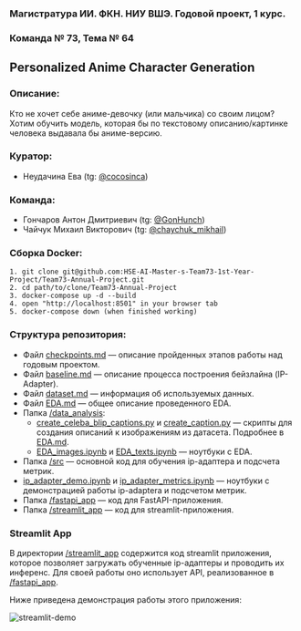 ### Магистратура ИИ. ФКН. НИУ ВШЭ. Годовой проект, 1 курс.
### Команда № 73, Тема № 64

## Personalized Anime Character Generation

### Описание:

Кто не хочет себе аниме-девочку (или мальчика) со своим лицом? Хотим обучить модель, которая бы по текстовому описанию/картинке человека выдавала бы аниме-версию.

### Куратор: 

- Неудачина Ева (tg: [@cocosinca](https://t.me/cocosinca))

### Команда:

- Гончаров Антон Дмитриевич (tg: [@GonHunch](https://t.me/GonHunch))
- Чайчук Михаил Викторович (tg: [@chaychuk_mikhail](https://t.me/chaychuk_mikhail))

### Сборка Docker:

```
1. git clone git@github.com:HSE-AI-Master-s-Team73-1st-Year-Project/Team73-Annual-Project.git
2. cd path/to/clone/Team73-Annual-Project
3. docker-compose up -d --build
4. open "http://localhost:8501" in your browser tab
5. docker-compose down (when finished working)
```

### Структура репозитория:

- Файл [checkpoints.md](./checkpoints.md) — описание пройденных этапов работы над годовым проектом.
- Файл [baseline.md](./baseline.md) — описание процесса построения бейзлайна (IP-Adapter).
- Файл [dataset.md](./dataset.md) — информация об используемых данных.
- Файл [EDA.md](./EDA.md) — общее описание проведенного EDA.
- Папка [/data_analysis](./data_analysis/):
    - [create_celeba_blip_captions.py](./data_analysis/create_celeba_blip_captions.py) и [create_caption.py](./data_analysis/create_caption.py) — скрипты для создания описаний к изображениям из датасета. Подробнее в [EDA.md](./EDA.md).
    - [EDA_images.ipynb](./data_analysis/EDA_images.ipynb) и [EDA_texts.ipynb](./data_analysis/EDA_text.ipynb) — ноутбуки с EDA.
- Папка [/src](./src/) — основной код для обучения ip-адаптера и подсчета метрик.
- [ip_adapter_demo.ipynb](./ip_adapter_demo.ipynb) и [ip_adapter_metrics.ipynb](ip_adapter_metrics.ipynb) — ноутбуки с демонстрацией работы ip-adaptera и подсчетом метрик.
- Папка  [/fastapi_app](./fastapi_app/) — код для FastAPI-приложения.
- Папка [/streamlit_app](./streamlit_app/) — код для streamlit-приложения.

<!-- ### FastAPI App

В [/fastapi_app](./fastapi_app/) содержится код fastapi-приложения для загрузки и инференса ip-адаптеров. Реализованные методы и их устройство приведены в файле  [/fastapi_app/openapi.yaml](./fastapi_app/openapi.yaml).

Демонстрация работы с API:

 ![fastapi-demo](./assets/gifs/fastapi-demo.gif) -->

### Streamlit App

В директории [/streamlit_app](./streamlit_app/) содержится код streamlit приложения, которое позволяет загружать обученные ip-адаптеры и проводить их инференс. Для своей работы оно использует API, реализованное в [/fastapi_app](./fastapi_app/).

Ниже приведена демонстрация работы этого приложения:

 ![streamlit-demo](./assets/gifs/streamlit-demo.gif)
